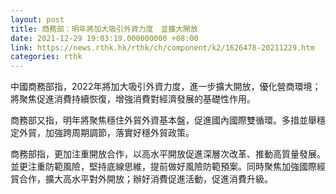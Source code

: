 ```yaml
---
layout: post
title: 商務部：明年將加大吸引外資力度　並擴大開放
date: 2021-12-29 19:03:19.000000000 +08:00
link: https://news.rthk.hk/rthk/ch/component/k2/1626478-20211229.htm
categories: rthk
---
```


中國商務部指，2022年將加大吸引外資力度，進一步擴大開放，優化營商環境；將聚焦促進消費持續恢復，增強消費對經濟發展的基礎性作用。

商務部又指，明年將聚焦穩住外貿外資基本盤，促進國內國際雙循環。多措並舉穩定外貿，加強跨周期調節，落實好穩外貿政策。

商務部指，更加注重開放合作，以高水平開放促進深層次改革、推動高質量發展。並更注重防範風險，堅持底線思維，提前做好風險防範預案。同時聚焦加強國際經貿合作，擴大高水平對外開放；辦好消費促進活動，促進消費升級。
